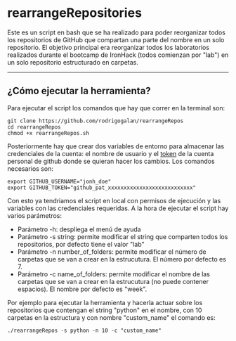 # rearrangeRepositories
Este es un script en bash que se ha realizado para poder reorganizar todos los repositorios de GitHub que compartan una parte del nombre en un solo repositorio. El objetivo principal era reorganizar todos los laboratorios realizados durante el bootcamp de IronHack (todos comienzan por "lab") en un solo repositorio estructurado en carpetas.
***

## ¿Cómo ejecutar la herramienta?

Para ejecutar el script los comandos que hay que correr en la terminal son:
```
git clone https://github.com/rodrigogalan/rearrangeRepos
cd rearrangeRepos
chmod +x rearrangeRepos.sh
```
Posteriormente hay que crear dos variables de entorno para almacenar las credenciales de la cuenta: el nombre de usuario y el [token](https://docs.github.com/en/authentication/keeping-your-account-and-data-secure/creating-a-personal-access-token) de la cuenta personal de github donde se quieran hacer los cambios. Los comandos necesarios son:
```
export GITHUB_USERNAME="jonh_doe"
export GITHUB_TOKEN="github_pat_xxxxxxxxxxxxxxxxxxxxxxxxxxx"
```


Con esto ya tendriamos el script en local con permisos de ejecución y las variables con las credenciales requeridas. A la hora de ejecutar el script hay varios parámetros:
- Parámetro -h: despliega el menú de ayuda
- Parámetro -s string: permite modificar el string que comparten todos los repositorios, por defecto tiene el valor "lab"
- Parámetro -n number_of_folders: permite modificar el número de carpetas que se van a crear en la estrucutura. El número por defecto es 7.
- Parámetro -c name_of_folders: permite modificar el nombre de las carpetas que se van a crear en la estrucutura (no puede contener espacios). El nombre por defecto es "week".

Por ejemplo para ejecutar la herramienta y hacerla actuar sobre los repositorios que contengan el string "python" en el nombre, con 10 carpetas en la estructura y con nombre "custom_name" el comando es:
```
./rearrangeRepos -s python -n 10 -c "custom_name"
```
